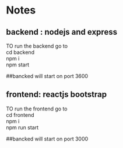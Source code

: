 




# Notes

## backend : nodejs and express

TO run the backend go to <br />
cd backend <br />
npm i<br />
npm start<br />

##bancked will start on port 3600

## frontend: reactjs bootstrap


TO run the frontend go to  <br />
cd frontend <br />
npm i <br />
npm run start <br />

##bancked will start on port 3000<br />
